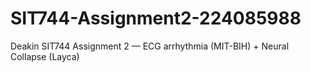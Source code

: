 # SIT744-Assignment2-224085988
Deakin SIT744 Assignment 2 — ECG arrhythmia (MIT-BIH) + Neural Collapse (Layca)
